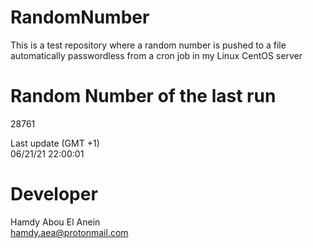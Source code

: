 # RandomNumber    
This is a test repository where a random number is pushed to a file automatically passwordless from a cron job in my Linux CentOS server    
# Random Number of the last run   
28761
      
Last update (GMT +1)    
06/21/21 22:00:01
# Developer    
Hamdy Abou El Anein   
hamdy.aea@protonmail.com

